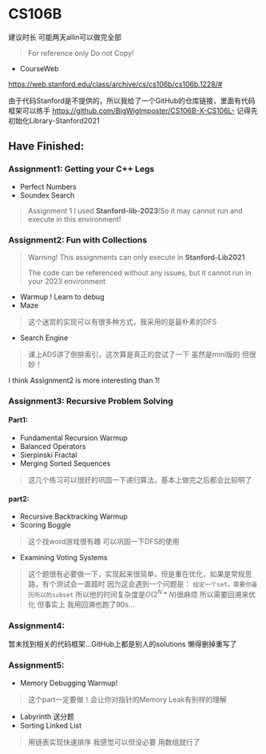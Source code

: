 # CS106B

建议时长 可能两天allin可以做完全部
> For reference only Do not Copy!

- CourseWeb

https://web.stanford.edu/class/archive/cs/cs106b/cs106b.1228/#

由于代码Stanford是不提供的，所以我给了一个GitHub的仓库链接，里面有代码框架可以练手
https://github.com/BigWigImposter/CS106B-X-CS106L-
记得先初始化Library-Stanford2021

## Have Finished:

### Assignment1: Getting your  C++ Legs
- Perfect Numbers
- Soundex Search

> Assignment 1 I used **Stanford-lib-2023**!So it may cannot run and execute in this environment! 

### Assignment2: Fun with Collections

> Warning! This assignments can only execute in **Stanford-Lib2021**
> 
> The code can be referenced without any issues, but it cannot run in your 2023 environment
> 

- Warmup ! Learn to debug
- Maze

> 这个迷宫的实现可以有很多种方式，我采用的是最朴素的DFS 
- Search Engine
> 课上ADS讲了倒排索引，这次算是真正的尝试了一下 虽然是mini版的 但很妙！

I think Assignment2 is more interesting than 1!

### Assignment3:    Recursive Problem Solving

#### Part1: 
- Fundamental Recursion Warmup
- Balanced Operators
- Sierpinski Fractal
- Merging Sorted Sequences

>这几个练习可以很好的巩固一下递归算法，基本上做完之后都会比较明了
#### part2:
- Recursive Backtracking Warmup
- Scoring Boggle 

> 这个找word游戏很有趣 可以巩固一下DFS的使用
- Examining Voting Systems
> 这个题很有必要做一下，实现起来很简单，但是重在优化，如果是常规思路，有个测试会一直超时
因为这会遇到一个问题是： `给定一个set，需要你遍历所以的subset` 所以他的时间复杂度是$O(2^N*N)$很麻烦 
所以需要回溯来优化 但事实上 我用回溯也跑了90s...

### Assignment4:
暂未找到相关的代码框架...GitHub上都是别人的solutions 懒得删掉重写了

### Assignment5:
- Memory Debugging Warmup!
> 这个part一定要做！会让你对指针的Memory Leak有别样的理解
- Labyrinth 送分题
- Sorting Linked List 

> 用链表实现快速排序 我感觉可以但没必要 用数组就行了